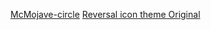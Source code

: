 [McMojave-circle](https://www.xfce-look.org/p/1305429/)
[Reversal icon theme Original](https://www.xfce-look.org/p/1340791/)
